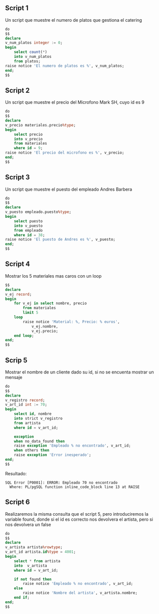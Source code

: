 ## Script 1
Un script que muestre el numero de platos que gestiona el catering 
```sql
do
$$
declare
v_num_platos integer := 0;
begin
	select count(*)
	into v_num_platos
	from platos;
raise notice 'El numero de platos es %', v_num_platos;
end;
$$
```

## Script 2
Un script que muestre el precio del Microfono Mark SH, cuyo id es 9
```sql
do
$$
declare
v_precio materiales.precio%type;
begin
	select precio
	into v_precio 
	from materiales
	where id = 9;
raise notice 'El precio del microfono es %', v_precio;
end;
$$
```

## Script 3
Un script que muestre el puesto del empleado Andres Barbera
```sql
do
$$
declare
v_puesto empleado.puesto%type;
begin
	select puesto
	into v_puesto 
	from empleado
	where id = 38;
raise notice 'El puesto de Andres es %', v_puesto;
end;
$$
```

## Script 4
Mostrar los 5 materiales mas caros con un loop
```sql
$$
declare
v_ej record;
begin
	for v_ej in select nombre, precio
		from materiales
		limit 5
	loop
		raise notice 'Material: %, Precio: % euros',
			v_ej.nombre,
			v_ej.precio;
	end loop;
end;
$$
```

## Scrip 5
Mostrar el nombre de un cliente dado su id, si no se encuenta mostrar un mensaje	
```sql
do 
$$
declare
v_registro record;
v_art_id int := 70;
begin
	select id, nombre
	into strict v_registro
	from artista
	where id = v_art_id;

	exception
	when no_data_found then
	raise exception 'Empleado % no encontrado', v_art_id;
	when others then 
	raise exception 'Error inesperado';
end;
$$
```
Resultado:
```
SQL Error [P0001]: ERROR: Empleado 70 no encontrado
  Where: PL/pgSQL function inline_code_block line 13 at RAISE
```

## Script 6
Realizaremos la misma consulta que el script 5, pero introduciremos la variable found, donde si el id es correcto nos devolvera el artista, pero si nos devolvera un false
```sql
do 
$$
declare
v_artista artista%rowtype;
v_art_id artista.id%type = 4001;
begin
	select * from artista
	into  v_artista
	where id = v_art_id;

	if not found then 
		raise notice 'Empleado % no encontrado', v_art_id;
	else
		raise notice 'Nombre del artista', v_artista.nombre;
	end if;
end;
$$
```